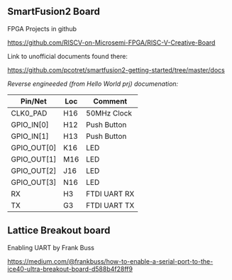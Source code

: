 ## SmartFusion2 Board

FPGA Projects in github

https://github.com/RISCV-on-Microsemi-FPGA/RISC-V-Creative-Board

Link to unofficial documents found there:

https://github.com/pcotret/smartfusion2-getting-started/tree/master/docs

*Reverse engineeded (from Hello World prj) documenation:*

| Pin/Net    | Loc | Comment         |
|------------|-----|-----------------|
|CLK0_PAD    | H16 | 50MHz Clock     |
|GPIO_IN[0]  | H12 | Push Button     |
|GPIO_IN[1]  | H13 | Push Button     | 
|GPIO_OUT[0] | K16 | LED             |
|GPIO_OUT[1] | M16 | LED             |
|GPIO_OUT[2] | J16 | LED             |
|GPIO_OUT[3] | N16 | LED             |
|RX          | H3  | FTDI UART RX    |
|TX          | G3  | FTDI UART TX    |


## Lattice Breakout board
Enabling UART by Frank Buss

https://medium.com/@frankbuss/how-to-enable-a-serial-port-to-the-ice40-ultra-breakout-board-d588b4f28ff9

